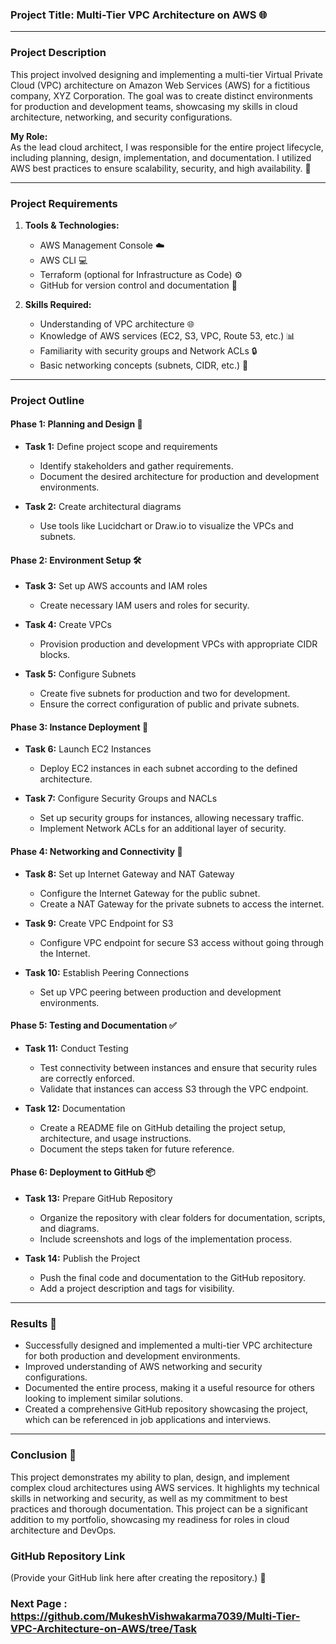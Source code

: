 ### Project Title: **Multi-Tier VPC Architecture on AWS** 🌐

---

### Project Description

This project involved designing and implementing a multi-tier Virtual Private Cloud (VPC) architecture on Amazon Web Services (AWS) for a fictitious company, XYZ Corporation. The goal was to create distinct environments for production and development teams, showcasing my skills in cloud architecture, networking, and security configurations. 

**My Role:**  
As the lead cloud architect, I was responsible for the entire project lifecycle, including planning, design, implementation, and documentation. I utilized AWS best practices to ensure scalability, security, and high availability. 🚀

---

### Project Requirements

1. **Tools & Technologies:**
   - AWS Management Console ☁️
   - AWS CLI 💻
   - Terraform (optional for Infrastructure as Code) ⚙️
   - GitHub for version control and documentation 📂

2. **Skills Required:**
   - Understanding of VPC architecture 🌐
   - Knowledge of AWS services (EC2, S3, VPC, Route 53, etc.) 📊
   - Familiarity with security groups and Network ACLs 🔒
   - Basic networking concepts (subnets, CIDR, etc.) 📡

---

### Project Outline

#### Phase 1: Planning and Design 📝
- **Task 1:** Define project scope and requirements
  - Identify stakeholders and gather requirements.
  - Document the desired architecture for production and development environments.

- **Task 2:** Create architectural diagrams
  - Use tools like Lucidchart or Draw.io to visualize the VPCs and subnets.

#### Phase 2: Environment Setup 🛠️
- **Task 3:** Set up AWS accounts and IAM roles
  - Create necessary IAM users and roles for security.

- **Task 4:** Create VPCs
  - Provision production and development VPCs with appropriate CIDR blocks.

- **Task 5:** Configure Subnets
  - Create five subnets for production and two for development.
  - Ensure the correct configuration of public and private subnets.

#### Phase 3: Instance Deployment 🚀
- **Task 6:** Launch EC2 Instances
  - Deploy EC2 instances in each subnet according to the defined architecture.

- **Task 7:** Configure Security Groups and NACLs
  - Set up security groups for instances, allowing necessary traffic.
  - Implement Network ACLs for an additional layer of security.

#### Phase 4: Networking and Connectivity 🔗
- **Task 8:** Set up Internet Gateway and NAT Gateway
  - Configure the Internet Gateway for the public subnet.
  - Create a NAT Gateway for the private subnets to access the internet.

- **Task 9:** Create VPC Endpoint for S3
  - Configure VPC endpoint for secure S3 access without going through the Internet.

- **Task 10:** Establish Peering Connections
  - Set up VPC peering between production and development environments.

#### Phase 5: Testing and Documentation ✅
- **Task 11:** Conduct Testing
  - Test connectivity between instances and ensure that security rules are correctly enforced.
  - Validate that instances can access S3 through the VPC endpoint.

- **Task 12:** Documentation
  - Create a README file on GitHub detailing the project setup, architecture, and usage instructions.
  - Document the steps taken for future reference.

#### Phase 6: Deployment to GitHub 📦
- **Task 13:** Prepare GitHub Repository
  - Organize the repository with clear folders for documentation, scripts, and diagrams.
  - Include screenshots and logs of the implementation process.

- **Task 14:** Publish the Project
  - Push the final code and documentation to the GitHub repository.
  - Add a project description and tags for visibility.

---

### Results 🌟

- Successfully designed and implemented a multi-tier VPC architecture for both production and development environments.
- Improved understanding of AWS networking and security configurations.
- Documented the entire process, making it a useful resource for others looking to implement similar solutions.
- Created a comprehensive GitHub repository showcasing the project, which can be referenced in job applications and interviews.

---

### Conclusion 🎉

This project demonstrates my ability to plan, design, and implement complex cloud architectures using AWS services. It highlights my technical skills in networking and security, as well as my commitment to best practices and thorough documentation. This project can be a significant addition to my portfolio, showcasing my readiness for roles in cloud architecture and DevOps.

### GitHub Repository Link
(Provide your GitHub link here after creating the repository.) 🔗

### Next Page : https://github.com/MukeshVishwakarma7039/Multi-Tier-VPC-Architecture-on-AWS/tree/Task
